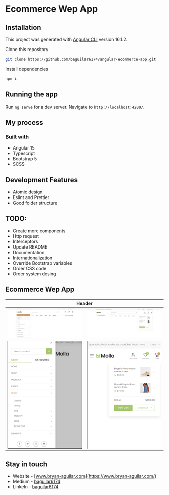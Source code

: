 # Ecommerce Wep App

## Installation

This project was generated with [Angular CLI](https://github.com/angular/angular-cli) version 16.1.2.

Clone this repository

```bash
git clone https://github.com/baguilar6174/angular-ecommerce-app.git
```

Install dependencies

```bash
npm i
```

## Running the app

Run `ng serve` for a dev server. Navigate to `http://localhost:4200/`.

## My process

### Built with

- Angular 15
- Typescript
- Bootstrap 5
- SCSS

## Development Features

- Atomic design
- Eslint and Prettier
- Good folder structure

## TODO:

- Create more components
- Http request
- Interceptors
- Update README
- Documentation
- Internationalization
- Override Bootstrap variables
- Order CSS code
- Order system desing

## Ecommerce Wep App

<table>
  <thead>
    <tr>
      <th colspan="2" style="text-align:center">Header</th>
    </tr>
  </thead>
  <tr>
    <td align="center" valign="center"><img src="./media/header_1.png" width="100%"></td>
    <td align="center" valign="center"><img src="./media/header_3.png" width="100%"></td>
  </tr>
  <tr>
    <td align="center" valign="center"><img src="./media/header_4.png" width="100%"></td>
    <td align="center" valign="center"><img src="./media/header_5.png" width="100%"></td>
  </tr>
</table>

## Stay in touch

- Website - [www.bryan-aguilar.com](https://www.bryan-aguilar.com/)
- Medium - [baguilar6174](https://baguilar6174.medium.com/)
- LinkeIn - [baguilar6174](https://www.linkedin.com/in/baguilar6174)
